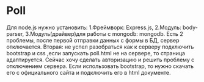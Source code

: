 # Poll
Для node.js нужно установить:
  1.Фреймворк: Express.js,
  2.Модуль: body-parser,
  3.Модуль(драйвер)для работы с mongodb: mongodb.
Есть 2 проблемы, после первой отправки данных с формы в БД, сервер отключается. Вторая: не успел разобраться как к серверу подключить bootstrap и css ,если запускать poll.html не на сервере, то страница адаптируется. Сейчас хочу сделать авторизацию и решить проблему с отключением сервера.
Если использовать bootstrap, то нужно скачать его с официального сайта и подключить его в html документе.
